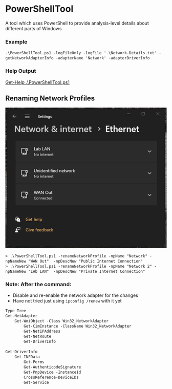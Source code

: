 # PowerShellTool
A tool which uses PowerShell to provide analysis-level details about different parts of Windows 

### Example
```
.\PowerShellTool.ps1 -logFileOnly -logFile '.\Network-Details.txt' -getNetworkAdapterInfo -adapterName 'Network' -adapterDriverInfo
```

### Help Output
[Get-Help .\PowerShellTool.ps1](./media/help-output-202411111548PST.txt)

## Renaming Network Profiles
![](./media/renamed-network-profiles.png)
```
> .\PowerShellTool.ps1 -renameNetworkProfile -npName "Network" -npNameNew "WAN Out"  -npDescNew "Public Internet Connection"
> .\PowerShellTool.ps1 -renameNetworkProfile -npName "Network 2" -npNameNew "LAb LAN"  -npDescNew "Private Internet Connection"
```
### Note: After the command:
- Disable and re-enable the network adapter for the changes
- Have not tried just using `ipconfig /renew` with it yet

```
Type Tree 
Get-NetAdapter
    Get-WmiObject -Class Win32_NetworkAdapter
        Get-CimInstance -ClassName Win32_NetworkAdapter
        Get-NetIPAddress
        Get-NetRoute
        Get-DriverInfo

Get-DriverInfo
    Get-INFData
        Get-Perms
        Get-AuthenticodeSignature
        Get-PnpDevice -InstanceId
        CrossReference-DeviceIDs
        Get-Service
```